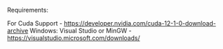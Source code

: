 
Requirements:

For Cuda Support - https://developer.nvidia.com/cuda-12-1-0-download-archive
Windows: Visual Studio or MinGW - https://visualstudio.microsoft.com/downloads/

